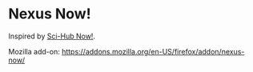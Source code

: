 # Nexus Now!

Inspired by [Sci-Hub Now!](https://github.com/gchenfc/sci-hub-now).

Mozilla add-on: https://addons.mozilla.org/en-US/firefox/addon/nexus-now/